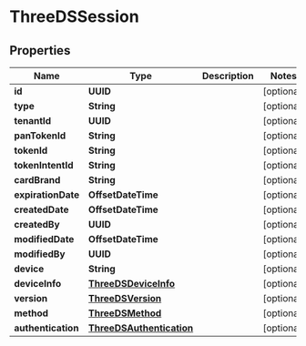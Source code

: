 

# ThreeDSSession


## Properties

| Name | Type | Description | Notes |
|------------ | ------------- | ------------- | -------------|
|**id** | **UUID** |  |  [optional] |
|**type** | **String** |  |  [optional] |
|**tenantId** | **UUID** |  |  [optional] |
|**panTokenId** | **String** |  |  [optional] |
|**tokenId** | **String** |  |  [optional] |
|**tokenIntentId** | **String** |  |  [optional] |
|**cardBrand** | **String** |  |  [optional] |
|**expirationDate** | **OffsetDateTime** |  |  [optional] |
|**createdDate** | **OffsetDateTime** |  |  [optional] |
|**createdBy** | **UUID** |  |  [optional] |
|**modifiedDate** | **OffsetDateTime** |  |  [optional] |
|**modifiedBy** | **UUID** |  |  [optional] |
|**device** | **String** |  |  [optional] |
|**deviceInfo** | [**ThreeDSDeviceInfo**](ThreeDSDeviceInfo.md) |  |  [optional] |
|**version** | [**ThreeDSVersion**](ThreeDSVersion.md) |  |  [optional] |
|**method** | [**ThreeDSMethod**](ThreeDSMethod.md) |  |  [optional] |
|**authentication** | [**ThreeDSAuthentication**](ThreeDSAuthentication.md) |  |  [optional] |




